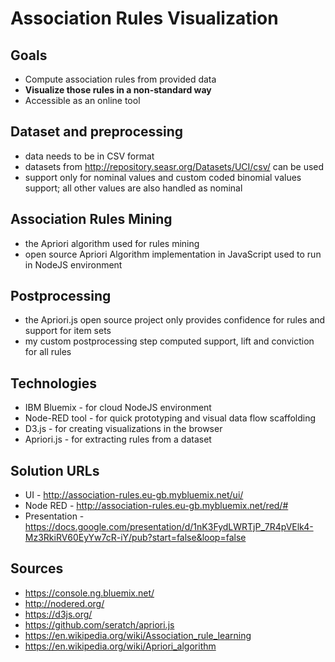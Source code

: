 # Association Rules Visualization

## Goals
  * Compute association rules from provided data
  * __Visualize those rules in a non-standard way__
  * Accessible as an online tool

## Dataset and preprocessing
  * data needs to be in CSV format
  * datasets from http://repository.seasr.org/Datasets/UCI/csv/ can be used
  * support only for nominal values and custom coded binomial values support; all other values are also handled as nominal

## Association Rules Mining
  * the Apriori algorithm used for rules mining
  * open source Apriori Algorithm implementation in JavaScript used to run in NodeJS environment

## Postprocessing
  * the Apriori.js open source project only provides confidence for rules and support for item sets
  * my custom postprocessing step computed support, lift and conviction for all rules

## Technologies
  * IBM Bluemix - for cloud NodeJS environment
  * Node-RED tool - for quick prototyping and visual data flow scaffolding
  * D3.js - for creating visualizations in the browser
  * Apriori.js - for extracting rules from a dataset

## Solution URLs
  * UI - http://association-rules.eu-gb.mybluemix.net/ui/
  * Node RED - http://association-rules.eu-gb.mybluemix.net/red/#
  * Presentation - https://docs.google.com/presentation/d/1nK3FydLWRTjP_7R4pVElk4-Mz3RkiRV60EyYw7cR-iY/pub?start=false&loop=false

## Sources
  * https://console.ng.bluemix.net/
  * http://nodered.org/
  * https://d3js.org/
  * https://github.com/seratch/apriori.js
  * https://en.wikipedia.org/wiki/Association_rule_learning
  * https://en.wikipedia.org/wiki/Apriori_algorithm
